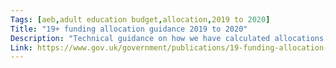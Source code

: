 ```yaml
---
Tags: [aeb,adult education budget,allocation,2019 to 2020]
Title: "19+ funding allocation guidance 2019 to 2020"
Description: "Technical guidance on how we have calculated allocations for 2019 to 2020."
Link: https://www.gov.uk/government/publications/19-funding-allocation-guidance
---
```

